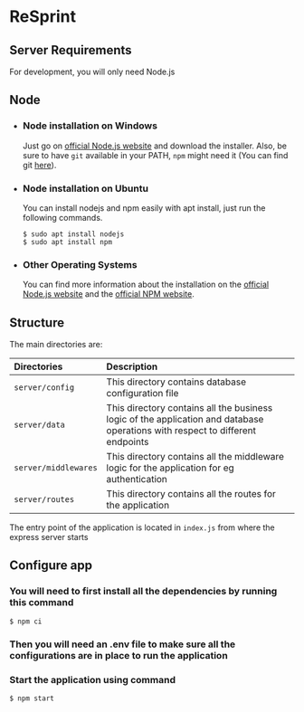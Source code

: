 # ReSprint

## Server Requirements

For development, you will only need Node.js

## Node

- ### Node installation on Windows

  Just go on [official Node.js website](https://nodejs.org/) and download the installer.
  Also, be sure to have `git` available in your PATH, `npm` might need it (You can find git [here](https://git-scm.com/)).

- ### Node installation on Ubuntu

  You can install nodejs and npm easily with apt install, just run the following commands.

      $ sudo apt install nodejs
      $ sudo apt install npm

- ### Other Operating Systems
  You can find more information about the installation on the [official Node.js website](https://nodejs.org/) and the [official NPM website](https://npmjs.org/).

## Structure

The main directories are:

| Directories    | Description                                                                                                                      |
| :------------- | :------------------------------------------------------------------------------------------------------------------------------- |
| `server/config`      | This directory contains database configuration file                                                                              |
| `server/data`        | This directory contains all the business logic of the application and database operations with respect to different endpoints    |
| `server/middlewares` | This directory contains all the middleware logic for the application for eg authentication                                       |
| `server/routes`      | This directory contains all the routes for the application                                                                       |

The entry point of the application is located in `index.js` from where the express server starts

## Configure app

### You will need to first install all the dependencies by running this command

    $ npm ci

### Then you will need an .env file to make sure all the configurations are in place to run the application

### Start the application using command

    $ npm start
